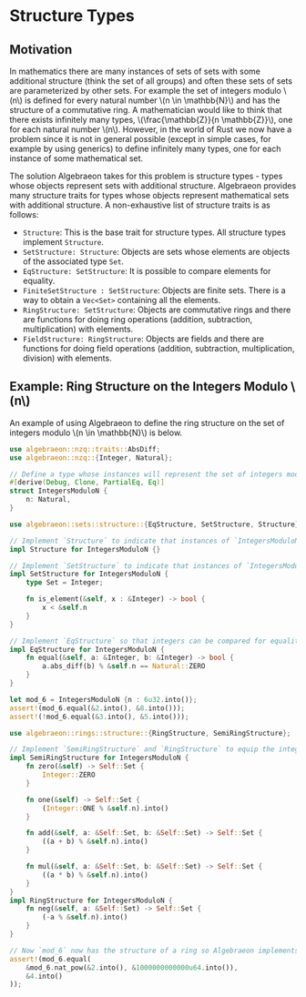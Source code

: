 # Structure Types

## Motivation

In mathematics there are many instances of sets of sets with some additional structure (think the set of all groups) and often these sets of sets are parameterized by other sets. For example the set of integers modulo \\(n\\) is defined for every natural number \\(n \in \mathbb{N}\\) and has the structure of a commutative ring. A mathematician would like to think that there exists infinitely many types, \\(\frac{\mathbb{Z}}{n \mathbb{Z}}\\), one for each natural number \\(n\\). However, in the world of Rust we now have a problem since it is not in general possible (except in simple cases, for example by using generics) to define infinitely many types, one for each instance of some mathematical set. 

The solution Algebraeon takes for this problem is structure types - types whose objects represent sets with additional structure. Algebraeon provides many structure traits for types whose objects represent mathematical sets with additional structure. A non-exhaustive list of structure traits is as follows:
 - `Structure`: This is the base trait for structure types. All structure types implement `Structure`.
 - `SetStructure: Structure`: Objects are sets whose elements are objects of the associated type `Set`.
 - `EqStructure: SetStructure`: It is possible to compare elements for equality.
 - `FiniteSetStructure : SetStructure`: Objects are finite sets. There is a way to obtain a `Vec<Set>` containing all the elements.
 - `RingStructure: SetStructure`: Objects are commutative rings and there are functions for doing ring operations (addition, subtraction, multiplication) with elements.
 - `FieldStructure: RingStructure`: Objects are fields and there are functions for doing field operations (addition, subtraction, multiplication, division) with elements.

## Example: Ring Structure on the Integers Modulo \\(n\\)

An example of using Algebraeon to define the ring structure on the set of integers modulo \\(n \in \mathbb{N}\\) is below.

```rust
use algebraeon::nzq::traits::AbsDiff;
use algebraeon::nzq::{Integer, Natural};

// Define a type whose instances will represent the set of integers modulo `n`.
#[derive(Debug, Clone, PartialEq, Eq)]
struct IntegersModuloN {
    n: Natural,
}

use algebraeon::sets::structure::{EqStructure, SetStructure, Structure};

// Implement `Structure` to indicate that instances of `IntegersModuloN` represent abstract mathematical objects.
impl Structure for IntegersModuloN {}

// Implement `SetStructure` to indicate that instances of `IntegersModuloN` represent sets whose elements are represented by instances of `Integer`.
impl SetStructure for IntegersModuloN {
    type Set = Integer;

    fn is_element(&self, x : &Integer) -> bool {
        x < &self.n
    }
}

// Implement `EqStructure` so that integers can be compared for equality modulo `n`.
impl EqStructure for IntegersModuloN {
    fn equal(&self, a: &Integer, b: &Integer) -> bool {
        a.abs_diff(b) % &self.n == Natural::ZERO
    }
}

let mod_6 = IntegersModuloN {n : 6u32.into()};
assert!(mod_6.equal(&2.into(), &8.into()));
assert!(!mod_6.equal(&3.into(), &5.into()));

use algebraeon::rings::structure::{RingStructure, SemiRingStructure};

// Implement `SemiRingStructure` and `RingStructure` to equip the integers modulo `n` with the quotient ring structure.
impl SemiRingStructure for IntegersModuloN {
    fn zero(&self) -> Self::Set {
        Integer::ZERO
    }

    fn one(&self) -> Self::Set {
        (Integer::ONE % &self.n).into()
    }

    fn add(&self, a: &Self::Set, b: &Self::Set) -> Self::Set {
        ((a + b) % &self.n).into()
    }

    fn mul(&self, a: &Self::Set, b: &Self::Set) -> Self::Set {
        ((a * b) % &self.n).into()
    }
}
impl RingStructure for IntegersModuloN {
    fn neg(&self, a: &Self::Set) -> Self::Set {
        (-a % &self.n).into()
    }
}

// Now `mod_6` now has the structure of a ring so Algebraeon implements the repeated squaring algorithm for taking very large powers modulo `n`.
assert!(mod_6.equal(
    &mod_6.nat_pow(&2.into(), &1000000000000u64.into()),
    &4.into()
));
```